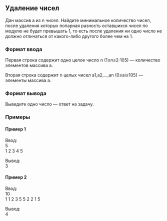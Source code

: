 ## Удаление чисел

Дан массив a из n чисел. Найдите минимальное количество чисел, после удаления которых попарная разность оставшихся 
чисел по модулю не будет превышать 1, то есть после удаления ни одно число не должно отличаться от какого-либо 
другого более чем на 1. 

### Формат ввода

Первая строка содержит одно целое число n (1≤n≤2⋅105) — количество элементов массива a.

Вторая строка содержит n целых чисел a1,a2,…,an (0≤ai≤105) — элементы массива a. 

### Формат вывода

 Выведите одно число — ответ на задачу.  

### Примеры
#### Пример 1
Ввод:  
5  
1 2 3 4 5  

Вывод:  
3    

#### Пример 2
Ввод:  
10  
1 1 2 3 5 5 2 2 1 5       

Вывод:  
4    
